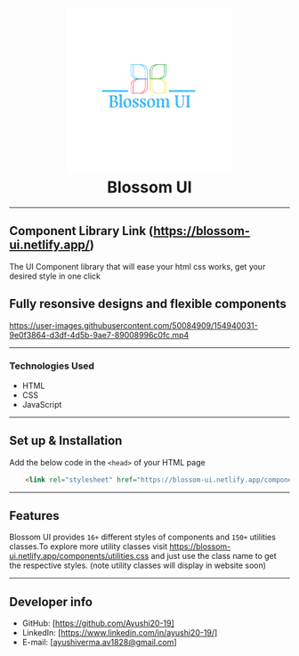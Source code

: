 <h1 align="center">
  <br />
  <a href="https://blossom-ui.netlify.app/"><img src="https://github.com/Ayushi20-19/BlossomUI/blob/dev/assets/logo.png" width="300" ></a>
  <br />
  Blossom UI
  <br />
</h1>
<hr/>

## Component Library Link (https://blossom-ui.netlify.app/)

The UI Component library that will ease your html css
works, get your desired style in one click

## Fully resonsive designs and flexible components

https://user-images.githubusercontent.com/50084909/154940031-9e0f3864-d3df-4d5b-9ae7-89008996c0fc.mp4


---
### Technologies Used

- HTML
- CSS
- JavaScript

---

## Set up & Installation

Add the below code in the `<head>` of your HTML page

```html
    <link rel="stylesheet" href="https://blossom-ui.netlify.app/components/styles.css">
```

---

## Features

Blossom UI provides ``16+`` different styles of components and ``150+`` utilities classes.To explore more utility classes visit https://blossom-ui.netlify.app/components/utilities.css and just use the class name to get the respective styles. (note utility classes will display in website soon)

---

## Developer info

- GitHub: [https://github.com/Ayushi20-19]
- LinkedIn: [https://www.linkedin.com/in/ayushi20-19/]
- E-mail: [ayushiverma.av1828@gmail.com]
